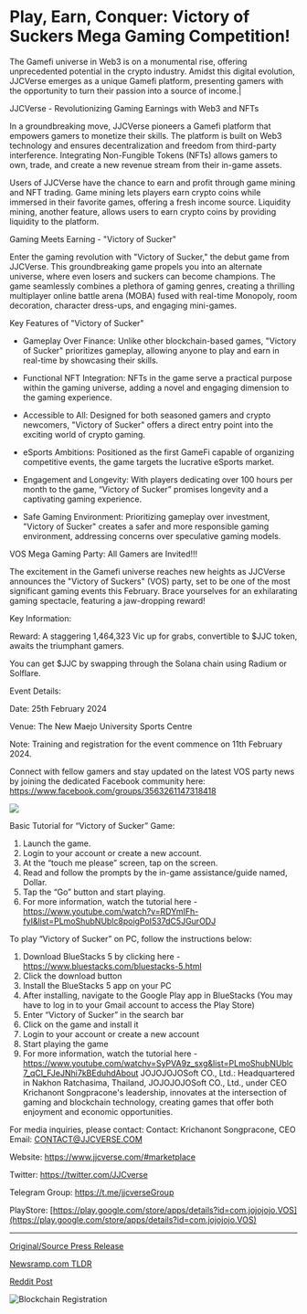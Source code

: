 # Play, Earn, Conquer: Victory of Suckers Mega Gaming Competition!

The Gamefi universe in Web3 is on a monumental rise, offering unprecedented potential in the crypto industry. Amidst this digital evolution, JJCVerse emerges as a unique Gamefi platform, presenting gamers with the opportunity to turn their passion into a source of income.|

JJCVerse - Revolutionizing Gaming Earnings with Web3 and NFTs

In a groundbreaking move, JJCVerse pioneers a Gamefi platform that empowers gamers to monetize their skills. The platform is built on Web3 technology and ensures decentralization and freedom from third-party interference. Integrating Non-Fungible Tokens (NFTs) allows gamers to own, trade, and create a new revenue stream from their in-game assets.

Users of JJCVerse have the chance to earn and profit through game mining and NFT trading. Game mining lets players earn crypto coins while immersed in their favorite games, offering a fresh income source. Liquidity mining, another feature, allows users to earn crypto coins by providing liquidity to the platform.

Gaming Meets Earning - "Victory of Sucker"

Enter the gaming revolution with "Victory of Sucker," the debut game from JJCVerse. This groundbreaking game propels you into an alternate universe, where even losers and suckers can become champions. The game seamlessly combines a plethora of gaming genres, creating a thrilling multiplayer online battle arena (MOBA) fused with real-time Monopoly, room decoration, character dress-ups, and engaging mini-games.

Key Features of "Victory of Sucker"

- Gameplay Over Finance: Unlike other blockchain-based games, "Victory of Sucker" prioritizes gameplay, allowing anyone to play and earn in real-time by showcasing their skills.

- Functional NFT Integration: NFTs in the game serve a practical purpose within the gaming universe, adding a novel and engaging dimension to the gaming experience.

- Accessible to All: Designed for both seasoned gamers and crypto newcomers, "Victory of Sucker" offers a direct entry point into the exciting world of crypto gaming.

- eSports Ambitions: Positioned as the first GameFi capable of organizing competitive events, the game targets the lucrative eSports market.

- Engagement and Longevity: With players dedicating over 100 hours per month to the game, “Victory of Sucker” promises longevity and a captivating gaming experience.

- Safe Gaming Environment: Prioritizing gameplay over investment, "Victory of Sucker" creates a safer and more responsible gaming environment, addressing concerns over speculative gaming models.

VOS Mega Gaming Party: All Gamers are Invited!!!

The excitement in the Gamefi universe reaches new heights as JJCVerse announces the "Victory of Suckers" (VOS) party, set to be one of the most significant gaming events this February. Brace yourselves for an exhilarating gaming spectacle, featuring a jaw-dropping reward!

Key Information:

Reward: A staggering 1,464,323 Vic up for grabs, convertible to $JJC token, awaits the triumphant gamers.

You can get $JJC by swapping through the Solana chain using Radium or Solflare.

Event Details:

Date: 25th February 2024

Venue: The New Maejo University Sports Centre

Note: Training and registration for the event commence on 11th February 2024.

Connect with fellow gamers and stay updated on the latest VOS party news by joining the dedicated Facebook community here: https://www.facebook.com/groups/3563261147318418

![](https://api.blockchainwire.io/uploads/jjcverse/editor_image/ff18cdb5-01d8-400b-877a-8f25c0bb36b7.jpg)

Basic Tutorial for “Victory of Sucker” Game:

1. Launch the game.
2. Login to your account or create a new account.
3. At the “touch me please” screen, tap on the screen.
4. Read and follow the prompts by the in-game assistance/guide named, Dollar.
5. Tap the “Go” button and start playing.
6. For more information, watch the tutorial here -https://www.youtube.com/watch?v=RDYmIFh-fyI&list=PLmoShubNUblc8poigPoI537dC5JGurODJ

To play “Victory of Sucker” on PC, follow the instructions below:

1. Download BlueStacks 5 by clicking here - https://www.bluestacks.com/bluestacks-5.html
2. Click the download button
3. Install the BlueStacks 5 app on your PC
4. After installing, navigate to the Google Play app in BlueStacks (You may have to log in to your Gmail account to access the Play Store)
5. Enter “Victory of Sucker” in the search bar
6. Click on the game and install it
7. Login to your account or create a new account
8. Start playing the game
9. For more information, watch the tutorial here -           https://www.youtube.com/watchv=SyPVA9z_sxg&list=PLmoShubNUblc7_qCI_FJeJNhi7kBEduhdAbout JOJOJOJOSoft CO., Ltd.: Headquartered in Nakhon Ratchasima, Thailand, JOJOJOJOSoft CO., Ltd., under CEO Krichanont Songpracone's leadership, innovates at the intersection of gaming and blockchain technology, creating games that offer both enjoyment and economic opportunities.

For media inquiries, please contact: Contact: Krichanont Songpracone, CEO Email: CONTACT@JJCVERSE.COM

Website: https://www.jjcverse.com/#marketplace

Twitter: https://twitter.com/JJCverse

Telegram Group: https://t.me/jjcverseGroup

PlayStore: [https://play.google.com/store/apps/details?id=com.jojojojo.VOS](https://play.google.com/store/apps/details?id=com.jojojojo.VOS) 

---

[Original/Source Press Release](https://blockchainwire.io/press-release/play-earn-conquer-victory-of-suckers-mega-gaming-competition)
                    

[Newsramp.com TLDR](None) 



[Reddit Post](https://www.reddit.com/r/GamingNewsRamp/comments/1avk00q/jjcverse_revolutionizes_gaming_earnings_with_web3/) 



![Blockchain Registration](https://cdn.newsramp.app/blockchainwire/qrcode/242/11/loftGoNK.webp)
